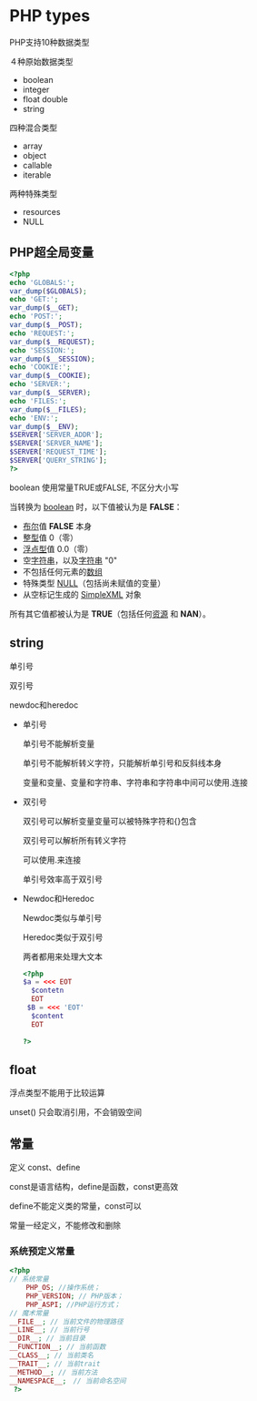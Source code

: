 # PHP types

PHP支持10种数据类型

４种原始数据类型

- boolean
- integer
- float double
- string

四种混合类型

- array
- object
- callable
- iterable

两种特殊类型

- resources
- NULL



## PHP超全局变量

```php
<?php
echo 'GLOBALS:';
var_dump($GLOBALS);
echo 'GET:';
var_dump($__GET);
echo 'POST:';
var_dump($__POST);
echo 'REQUEST:';
var_dump($__REQUEST);
echo 'SESSION:';
var_dump($__SESSION);
echo 'COOKIE:';
var_dump($__COOKIE);
echo 'SERVER:';
var_dump($__SERVER);
echo 'FILES:';
var_dump($__FILES);
echo 'ENV:';
var_dump($__ENV);
$SERVER['SERVER_ADDR'];
$SERVER['SERVER_NAME'];
$SERVER['REQUEST_TIME'];
$SERVER['QUERY_STRING'];
?>
```



boolean 使用常量TRUE或FALSE, 不区分大小写

当转换为 [boolean](http://php.net/manual/zh/language.types.boolean.php) 时，以下值被认为是 **FALSE**：

- [布尔](http://php.net/manual/zh/language.types.boolean.php)值 **FALSE** 本身
- [整型](http://php.net/manual/zh/language.types.integer.php)值 0（零）
- [浮点型](http://php.net/manual/zh/language.types.float.php)值 0.0（零）
- 空[字符串](http://php.net/manual/zh/language.types.string.php)，以及[字符串](http://php.net/manual/zh/language.types.string.php) "0"
- 不包括任何元素的[数组](http://php.net/manual/zh/language.types.array.php)
- 特殊类型 [NULL](http://php.net/manual/zh/language.types.null.php)（包括尚未赋值的变量）
- 从空标记生成的 [SimpleXML](http://php.net/manual/zh/ref.simplexml.php) 对象

所有其它值都被认为是 **TRUE**（包括任何[资源](http://php.net/manual/zh/language.types.resource.php) 和 **NAN**）。







## string

单引号

双引号

newdoc和heredoc

- 单引号

  单引号不能解析变量

  单引号不能解析转义字符，只能解析单引号和反斜线本身

  变量和变量、变量和字符串、字符串和字符串中间可以使用.连接

- 双引号

  双引号可以解析变量变量可以被特殊字符和{}包含

  双引号可以解析所有转义字符

  可以使用.来连接

  单引号效率高于双引号

- Newdoc和Heredoc

  Newdoc类似与单引号

  Heredoc类似于双引号

  两者都用来处理大文本

  ```php
  <?php
  $a = <<< EOT
  	$contetn
  	EOT
   $B = <<< 'EOT'
   	$content
   	EOT
      
  ?>
  ```

  

## float

浮点类型不能用于比较运算





unset() 只会取消引用，不会销毁空间







## 常量

定义 const、define

const是语言结构，define是函数，const更高效

define不能定义类的常量，const可以

常量一经定义，不能修改和删除

### 系统预定义常量

```php
<?php
// 系统常量
    PHP_OS; //操作系统；
	PHP_VERSION; // PHP版本；
	PHP_ASPI; //PHP运行方式；
// 魔术常量
__FILE__; // 当前文件的物理路径
__LINE__; // 当前行号
__DIR__; // 当前目录
__FUNCTION__; // 当前函数
__CLASS__; // 当前类名
__TRAIT__; // 当前trait
__METHOD__; // 当前方法
__NAMESPACE__;　// 当前命名空间
 ?>
```